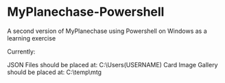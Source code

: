 # MyPlanechase-Powershell
A second version of MyPlanechase using Powershell on Windows as a learning exercise

Currently:

JSON Files should be placed at: C:\Users\(USERNAME)
Card Image Gallery should be placed at: C:\temp\mtg
